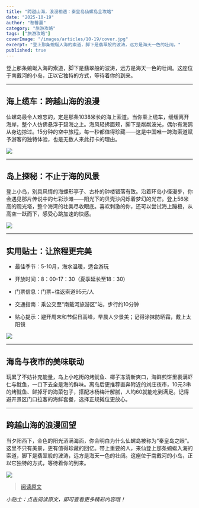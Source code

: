 ```yaml
---
title: "跨越山海，浪漫相遇：秦皇岛仙螺岛全攻略"
date: "2025-10-19"
author: "黎馨蔓"
category: "旅游攻略"
tags: ["旅游攻略"]
coverImage: "/images/articles/10-19/cover.jpg"
excerpt: "登上那条蜿蜒入海的索道，脚下是翡翠般的波涛，远方是海天一色的壮阔。"
published: true
---
```


登上那条蜿蜒入海的索道，脚下是翡翠般的波涛，远方是海天一色的壮阔。这座位于南戴河的小岛，正以它独特的方式，等待着你的到来。

---
## 海上缆车：跨越山海的浪漫

仙螺岛最令人难忘的，定是那条1038米长的海上索道。当你乘上缆车，缓缓离开海岸，整个人仿佛悬浮于碧海之上。海风轻拂面颊，脚下是粼粼波光，偶尔有海鸥从身边掠过。15分钟的空中旅程，每一秒都值得珍藏——这是中国唯一跨海索道赋予游客的独特体验，也是无数人来此打卡的理由。  

![](/images/articles/10-19/1.jpg)

---
## 岛上探秘：不止于海的风景

登上小岛，别具风情的海螺形亭子、古朴的钟楼错落有致。沿着环岛小径漫步，你会遇见那片传说中的七彩沙滩——阳光下的贝壳沙闪烁着梦幻的光芒。登上56米高的观光塔，整个海湾的壮美尽收眼底。喜欢刺激的你，还可以尝试海上蹦极，从高空一跃而下，感受心跳加速的快感。  

![](/images/articles/10-19/2.jpg)

---
## 实用贴士：让旅程更完美

- 最佳季节：5-10月，海水温暖，适合游玩

- 开放时间：8：00-17：30（夏季延长至18：30）

- 门票信息：门票+往返索道95元/人

- 交通指南：乘公交至“南戴河旅游区”站，步行约10分钟

- 贴心提示：避开周末和节假日高峰，早晨人少景美；记得涂抹防晒霜，戴上太阳镜  

![](/images/articles/10-19/3.jpg)

---
## 海岛与夜市的美味联动

玩累了不妨补充能量，岛上小吃街的烤鱿鱼、椰子冻清新爽口，海鲜煎饼里裹满虾仁与鱿鱼，一口下去全是海的鲜味。离岛后更推荐直奔附近的刘庄夜市，10元3串的烤鱿鱼、鲜掉牙的海菜包子，搭配冰杨梅汁解腻，人均60就能吃到满足。记得避开景区门口拉客的海鲜套餐，选择正规摊位更放心。  

---
## 跨越山海的浪漫回望

当夕阳西下，金色的阳光洒满海面，你会明白为什么仙螺岛被称为“秦皇岛之眼”。这里不只有美景，更有值得珍藏的回忆。带上重要的人，来仙登上那条蜿蜒入海的索道，脚下是翡翠般的波涛，远方是海天一色的壮阔。这座位于南戴河的小岛，正以它独特的方式，等待着你的到来。  

![](/images/articles/10-19/4.jpg)

> [阅读原文](https://mp.weixin.qq.com/s/-cIdgXTVUH0msN3zDUTjdg)

*小贴士：点击阅读原文，即可查看更多精彩内容哦！*
